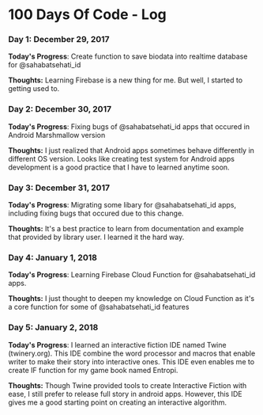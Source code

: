 # 100 Days Of Code - Log

### Day 1: December 29, 2017 

**Today's Progress**: Create function to save biodata into realtime database for @sahabatsehati_id

**Thoughts:** Learning Firebase is a new thing for me. But well, I started to getting used to.

### Day 2: December 30, 2017 

**Today's Progress**: Fixing bugs of @sahabatsehati_id apps that occured in Android Marshmallow version

**Thoughts:** I just realized that Android apps sometimes behave differently in different OS version. Looks like creating test system for Android apps development is a good practice that I have to learned anytime soon.

### Day 3: December 31, 2017 

**Today's Progress**: Migrating some libary for @sahabatsehati_id apps, including fixing bugs that occured due to this change.

**Thoughts:** It's a best practice to learn from documentation and example that provided by library user. I learned it the hard way.

### Day 4: January 1, 2018 

**Today's Progress**: Learning Firebase Cloud Function for @sahabatsehati_id apps.

**Thoughts:** I just thought to deepen my knowledge on Cloud Function as it's a core function for some of @sahabatsehati_id features

### Day 5: January 2, 2018

**Today's Progress**: I learned an interactive fiction IDE named Twine (twinery.org). This IDE combine the word processor and macros that enable writer to make their story into interactive ones. This IDE even enables me to create IF function for my game book named Entropi.

**Thoughts:** Though Twine provided tools to create Interactive Fiction with ease, I still prefer to release full story in android apps. However, this IDE gives me a good starting point on creating an interactive algorithm.
